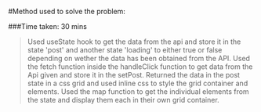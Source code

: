 #Method used to solve the problem:

###Time taken: 30 mins

> Used useState hook to get the data from the api and store it in the state 'post' and another state 'loading' to either true or false depending on wether the data has been obtained from the API.
> Used the fetch function inside the handleClick function to get data from the Api given and store it in the setPost.
> Returned the data in the post state in a css grid and used inline css to style the grid container and elements.
> Used the map function to get the individual elements from the state and display them each in their own grid container.